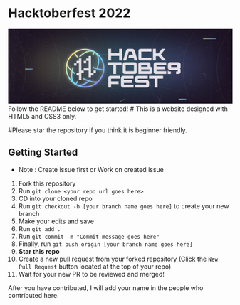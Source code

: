 # Hacktoberfest 2022

<div align="center">
  <img src="img/1080x360.jpg" />
  </div>
Follow the README below to get started!
# This is a website designed with HTML5 and CSS3 only.

#Please star the repository if you think it is beginner friendly.


## Getting Started

* Note : Create issue first or Work on created issue 

1. Fork this repository
2. Run ```git clone <your repo url goes here>```
3. CD into your cloned repo
4. Run ```git checkout -b [your branch name goes here]``` to create your new branch
5. Make your edits and save
6. Run ```git add .```
7. Run ```git commit -m "Commit message goes here"```
8. Finally, run ```git push origin [your branch name goes here]```
9. **Star this repo**
10. Create a new pull request from your forked repository (Click the `New Pull Request` button located at the top of your repo)
11. Wait for your new PR to be reviewed and merged!




After you have contributed, I will add your name in the people who contributed  here.
